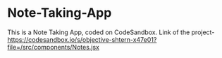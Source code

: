 # Note-Taking-App
This is a Note Taking App, coded on CodeSandbox.
Link of the project- https://codesandbox.io/s/objective-shtern-x47e01?file=/src/components/Notes.jsx
